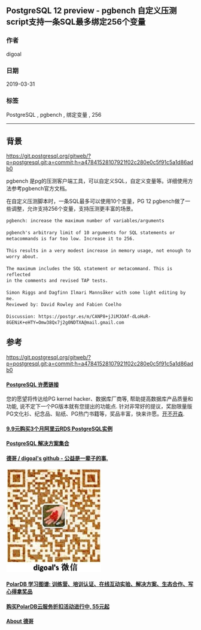## PostgreSQL 12 preview - pgbench 自定义压测script支持一条SQL最多绑定256个变量  
                                                                    
### 作者                                                                    
digoal                                                                    
                                                                    
### 日期                                                                    
2019-03-31                                                                    
                                                                    
### 标签                                                                    
PostgreSQL , pgbench , 绑定变量 , 256   
                                                                    
----                                                                    
                                                                    
## 背景        
https://git.postgresql.org/gitweb/?p=postgresql.git;a=commit;h=a47841528107921f02c280e0c5f91c5a1d86adb0  
  
pgbench 是pg的压测客户端工具，可以自定义SQL，自定义变量等。详细使用方法参考pgbench官方文档。  
  
在自定义压测脚本时，一条SQL最多可以使用10个变量，PG 12 pgbench做了一些调整，允许支持256个变量，支持压测更丰富的场景。  
  
```  
pgbench: increase the maximum number of variables/arguments  
  
pgbench's arbitrary limit of 10 arguments for SQL statements or  
metacommands is far too low. Increase it to 256.  
  
This results in a very modest increase in memory usage, not enough to  
worry about.  
  
The maximum includes the SQL statement or metacommand. This is reflected  
in the comments and revised TAP tests.  
  
Simon Riggs and Dagfinn Ilmari Mannsåker with some light editing by me.  
Reviewed by: David Rowley and Fabien Coelho  
  
Discussion: https://postgr.es/m/CANP8+jJiMJOAf-dLoHuR-8GENiK+eHTY=Omw38Qx7j2g0NDTXA@mail.gmail.com  
```  
       
## 参考      
https://git.postgresql.org/gitweb/?p=postgresql.git;a=commit;h=a47841528107921f02c280e0c5f91c5a1d86adb0  
  
  
  
  
  
  
  
  
  
  
  
  
  
  
  
  
  
  
  
  
  
  
  
  
  
  
  
  
  
  
  
  
  
  
  
  
  
  
  
  
  
  
  
  
  
  
  
  
  
  
  
  
  
  
  
  
  
  
  
  
  
  
  
  
  
  
  
  
  
  
#### [PostgreSQL 许愿链接](https://github.com/digoal/blog/issues/76 "269ac3d1c492e938c0191101c7238216")
您的愿望将传达给PG kernel hacker、数据库厂商等, 帮助提高数据库产品质量和功能, 说不定下一个PG版本就有您提出的功能点. 针对非常好的提议，奖励限量版PG文化衫、纪念品、贴纸、PG热门书籍等，奖品丰富，快来许愿。[开不开森](https://github.com/digoal/blog/issues/76 "269ac3d1c492e938c0191101c7238216").  
  
  
#### [9.9元购买3个月阿里云RDS PostgreSQL实例](https://www.aliyun.com/database/postgresqlactivity "57258f76c37864c6e6d23383d05714ea")
  
  
#### [PostgreSQL 解决方案集合](https://yq.aliyun.com/topic/118 "40cff096e9ed7122c512b35d8561d9c8")
  
  
#### [德哥 / digoal's github - 公益是一辈子的事.](https://github.com/digoal/blog/blob/master/README.md "22709685feb7cab07d30f30387f0a9ae")
  
  
![digoal's wechat](../pic/digoal_weixin.jpg "f7ad92eeba24523fd47a6e1a0e691b59")
  
  
#### [PolarDB 学习图谱: 训练营、培训认证、在线互动实验、解决方案、生态合作、写心得拿奖品](https://www.aliyun.com/database/openpolardb/activity "8642f60e04ed0c814bf9cb9677976bd4")
  
  
#### [购买PolarDB云服务折扣活动进行中, 55元起](https://www.aliyun.com/activity/new/polardb-yunparter?userCode=bsb3t4al "e0495c413bedacabb75ff1e880be465a")
  
  
#### [About 德哥](https://github.com/digoal/blog/blob/master/me/readme.md "a37735981e7704886ffd590565582dd0")
  
